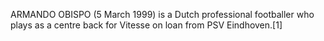 ARMANDO OBISPO (5 March 1999) is a Dutch professional footballer who plays as a centre back for Vitesse on loan from PSV Eindhoven.[1]
